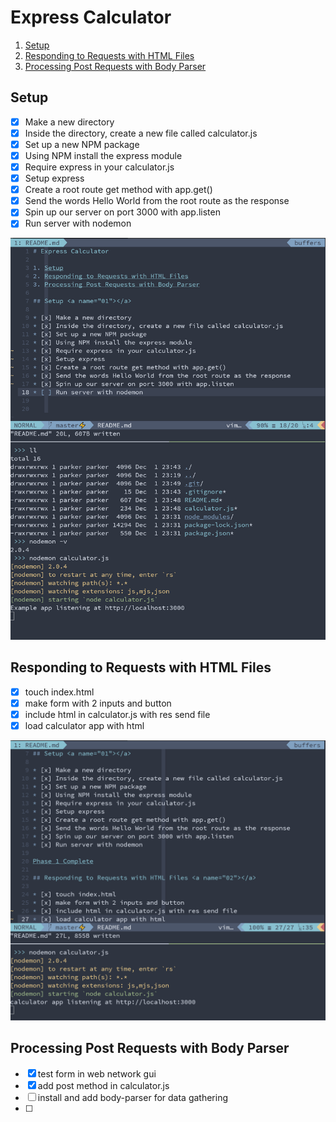 # Express Calculator

1. [Setup](#01)
2. [Responding to Requests with HTML Files](#02)
3. [Processing Post Requests with Body Parser](#03)

## Setup <a name="01"></a>

* [x] Make a new directory
* [x] Inside the directory, create a new file called calculator.js
* [x] Set up a new NPM package
* [x] Using NPM install the express module
* [x] Require express in your calculator.js
* [x] Setup express
* [x] Create a root route get method with app.get()
* [x] Send the words Hello World from the root route as the response
* [x] Spin up our server on port 3000 with app.listen
* [x] Run server with nodemon

![Phase 1 Complete](phase1.PNG)

## Responding to Requests with HTML Files <a name="02"></a>

* [x] touch index.html
* [x] make form with 2 inputs and button
* [x] include html in calculator.js with res send file
* [x] load calculator app with html

![Phase 2 Up](phase2.PNG)

## Processing Post Requests with Body Parser <a name="03"></a>

* [x] test form in web network gui
* [x] add post method in calculator.js
* [ ] install and add body-parser for data gathering
* [ ] 
